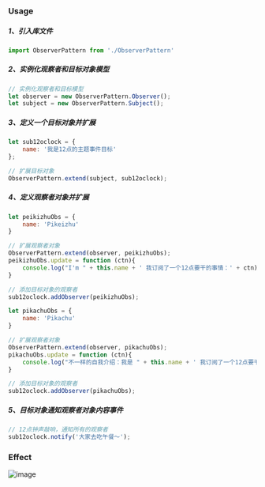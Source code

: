 ### Usage

##### 1、引入库文件

```javascript
import ObserverPattern from './ObserverPattern'
```

##### 2、实例化观察者和目标对象模型

```javascript
// 实例化观察者和目标模型
let observer = new ObserverPattern.Observer();
let subject = new ObserverPattern.Subject();
```

##### 3、定义一个目标对象并扩展

```javascript
let sub12oclock = {
    name: '我是12点的主题事件目标'
};

// 扩展目标对象
ObserverPattern.extend(subject, sub12oclock);
```

##### 4、定义观察者对象并扩展

```javascript
let peikizhuObs = {
    name: 'Pikeizhu'
}

// 扩展观察者对象
ObserverPattern.extend(observer, peikizhuObs);
peikizhuObs.update = function (ctn){
    console.log("I'm " + this.name + ' 我订阅了一个12点要干的事情：' + ctn);
}

// 添加目标对象的观察者
sub12oclock.addObserver(peikizhuObs);

let pikachuObs = {
    name: 'Pikachu'
}

// 扩展观察者对象
ObserverPattern.extend(observer, pikachuObs);
pikachuObs.update = function (ctn){
    console.log("不一样的自我介绍：我是 " + this.name + ' 我订阅了一个12点要干的事情：' + ctn);
}

// 添加目标对象的观察者
sub12oclock.addObserver(pikachuObs);
```

##### 5、目标对象通知观察者对象内容事件

```javascript
// 12点钟声敲响，通知所有的观察者
sub12oclock.notify('大家去吃午餐～');
```



### Effect

![image](https://github.com/qiudongwei/pattern-struct/raw/master/ObserverPattern/images/ef.jpg)


